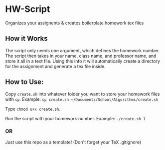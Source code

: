 # HW-Script
Organizes your assignents & creates boilerplate homework tex files

## How it Works

The script only needs one argument, which defines the homework number. The script then takes in your name, class name, and professor name, and store it all in a text file. Using this info it will automatically create a directory for the assignment and generate a tex file inside.

## How to Use:
Copy `create.sh` into whatever folder you want to store your homework files with `cp`. Example: `cp create.sh ~/Documents/School/Algorithms/create.sh`

Type `chmod u+x create.sh`.

Run the script with your homework number. Example: `./create.sh 1`

### OR
Just use this repo as a template! (Don't forget your TeX .gitignore)
